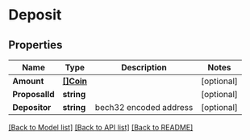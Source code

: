 # Deposit

## Properties

Name | Type | Description | Notes
------------ | ------------- | ------------- | -------------
**Amount** | [**[]Coin**](Coin.md) |  | [optional] 
**ProposalId** | **string** |  | [optional] 
**Depositor** | **string** | bech32 encoded address | [optional] 

[[Back to Model list]](../README.md#documentation-for-models) [[Back to API list]](../README.md#documentation-for-api-endpoints) [[Back to README]](../README.md)


